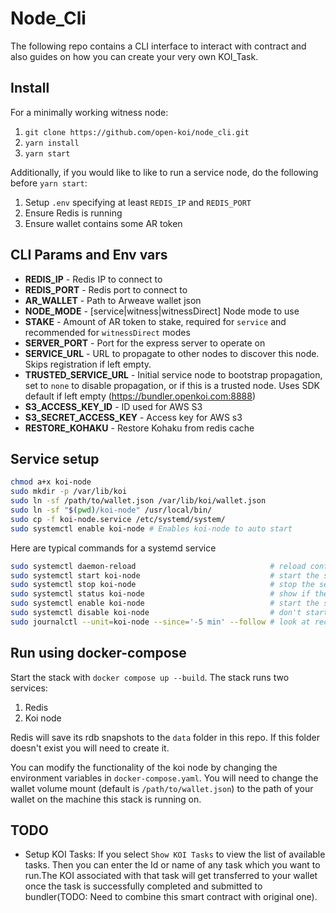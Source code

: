 # Node_Cli

The following repo contains a CLI interface to interact with contract and also guides on how you can create your very own KOI_Task.

## Install

For a minimally working witness node:

1. `git clone https://github.com/open-koi/node_cli.git`
2. `yarn install`
3. `yarn start`

Additionally, if you would like to like to run a service node, do the following before `yarn start`:

1. Setup `.env` specifying at least `REDIS_IP` and `REDIS_PORT`
2. Ensure Redis is running
3. Ensure wallet contains some AR token

## CLI Params and Env vars

- **REDIS_IP** - Redis IP to connect to
- **REDIS_PORT** - Redis port to connect to
- **AR_WALLET** - Path to Arweave wallet json
- **NODE_MODE** - [service|witness|witnessDirect] Node mode to use
- **STAKE** - Amount of AR token to stake, required for `service` and recommended for `witnessDirect` modes
- **SERVER_PORT** - Port for the express server to operate on
- **SERVICE_URL** - URL to propagate to other nodes to discover this node. Skips registration if left empty.
- **TRUSTED_SERVICE_URL** - Initial service node to bootstrap propagation, set to `none` to disable propagation, or if this is a trusted node. Uses SDK default if left empty (https://bundler.openkoi.com:8888)
- **S3_ACCESS_KEY_ID** - ID used for AWS S3
- **S3_SECRET_ACCESS_KEY** - Access key for AWS s3
- **RESTORE_KOHAKU** - Restore Kohaku from redis cache

## Service setup

```sh
chmod a+x koi-node
sudo mkdir -p /var/lib/koi
sudo ln -sf /path/to/wallet.json /var/lib/koi/wallet.json
sudo ln -sf "$(pwd)/koi-node" /usr/local/bin/
sudo cp -f koi-node.service /etc/systemd/system/
sudo systemctl enable koi-node # Enables koi-node to auto start
```

Here are typical commands for a systemd service
```sh
sudo systemctl daemon-reload                              # reload configuration files
sudo systemctl start koi-node                             # start the service now
sudo systemctl stop koi-node                              # stop the service now (but don't wait for it finish stopping)
sudo systemctl status koi-node                            # show if the service is running and the last few log lines
sudo systemctl enable koi-node                            # start the service on boot
sudo systemctl disable koi-node                           # don't start the service on boot
sudo journalctl --unit=koi-node --since='-5 min' --follow # look at recent logs and await more
```

## Run using docker-compose
Start the stack with `docker compose up --build`. The stack runs two services:

1. Redis
2. Koi node

Redis will save its rdb snapshots to the `data` folder in this repo. If this folder doesn't exist you will need to create it. 

You can modify the functionality of the koi node by changing the environment variables in `docker-compose.yaml`. You will need to change the wallet volume mount (default is `/path/to/wallet.json`) to the path of your wallet on the machine this stack is running on. 
## TODO

- Setup KOI Tasks: If you select `Show KOI Tasks` to view the list of available tasks. Then you can enter the Id or name of any task which you want to run.The KOI associated with that task will get transferred to your wallet once the task is successfully completed and submitted to bundler(TODO: Need to combine this smart contract with original one).

